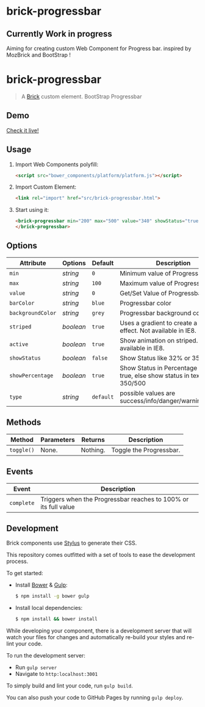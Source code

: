 brick-progressbar
=================

Currently Work in progress
--
Aiming for creating custom Web Component for Progress bar. inspired by MozBrick and BootStrap !


# brick-progressbar

> A [Brick](https://github.com/mozilla/brick/) custom element.
> BootStrap Progressbar

## Demo

[Check it live!](http://nsisodiya.github.io/brick-progressbar)

## Usage

1. Import Web Components polyfill:

    ```html
    <script src="bower_components/platform/platform.js"></script>
    ```

2. Import Custom Element:

    ```html
    <link rel="import" href="src/brick-progressbar.html">
    ```

3. Start using it:

    ```html
    <brick-progressbar min="200" max="500" value="340" showStatus="true" showPercentage="false">
    </brick-progressbar>
    ```

## Options

Attribute        | Options    | Default     | Description
---              | ---        | ---         | ---
`min`            | *string*   | `0`         | Minimum value of Progressbar.
`max`            | *string*   | `100`       | Maximum value of Progressbar.
`value`          | *string*   | `0`         | Get/Set Value of Progressbar.
`barColor`       | *string*   | `blue`      | Progressbar color
`backgroundColor`| *string*   | `grey`      | Progressbar background color
`striped`        | *boolean*  | `true`      | Uses a gradient to create a striped effect. Not available in IE8.
`active`         | *boolean*  | `true`      | Show animation on striped. Not available in IE8.
`showStatus`     | *boolean*  | `false`     | Show Status like 32% or 350/500
`showPercentage` | *boolean*  | `true`      | Show Status in Percentage 32% if true, else show status in text like 350/500
`type`           | *string*   | `default`   | possible values are success/info/danger/warning/default


## Methods

Method       | Parameters   | Returns     | Description
---          | ---          | ---         | ---
`toggle()`   | None.        | Nothing.    | Toggle the Progressbar.

## Events

Event         | Description
---           | ---
`complete`    | Triggers when the Progressbar reaches to 100% or its full value

## Development

Brick components use [Stylus](http://learnboost.github.com/stylus/) to generate their CSS.

This repository comes outfitted with a set of tools to ease the development process.

To get started:

* Install [Bower](http://bower.io/) & [Gulp](http://gulpjs.com/):

    ```sh
    $ npm install -g bower gulp
    ```

* Install local dependencies:

    ```sh
    $ npm install && bower install
    ```

While developing your component, there is a development server that will watch your files for changes and automatically re-build your styles and re-lint your code.

To run the development server:

* Run `gulp server`
* Navigate to `http:localhost:3001`

To simply build and lint your code, run `gulp build`.

You can also push your code to GitHub Pages by running `gulp deploy`.
